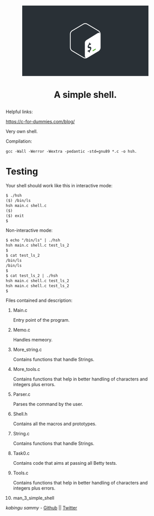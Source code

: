 <p align="center">

  <img src="full_colored_light.jpg" width="400\"/>

<br>


<h1><p align="center">A simple shell.</h1></p></font>

Helpful links:

https://c-for-dummies.com/blog/

Very own shell.

Compilation:

``gcc -Wall -Werror -Wextra -pedantic -std=gnu89 *.c -o hsh.``

# Testing

Your shell should work like this in interactive mode:

    $ ./hsh
    ($) /bin/ls
    hsh main.c shell.c
    ($)
    ($) exit
    $

Non-interactive mode:

    $ echo "/bin/ls" | ./hsh
    hsh main.c shell.c test_ls_2
    $
    $ cat test_ls_2
    /bin/ls
    /bin/ls
    $
    $ cat test_ls_2 | ./hsh
    hsh main.c shell.c test_ls_2
    hsh main.c shell.c test_ls_2
    $

Files contained and description:

1. Main.c

    Entry point of the program.

2. Memo.c

    Handles memeory.

3. More_string.c

    Contains functions that handle Strings.

4. More_tools.c

    Contains functions that help in better handling of characters and integers plus errors.

5. Parser.c

    Parses the command by the user.

6. Shell.h

    Contains all the macros and prototypes.

7. String.c

    Contains functions that handle Strings.

8. Task0.c

    Contains code that aims at passing all Betty tests.

9. Tools.c

    Contains functions that help in better handling of characters and integers plus errors.

10. man_3_simple_shell


*kabingu sammy* - [Github](https://github.com/kabingusam) || [Twitter](https://twitter.com/Kabingusammy)
